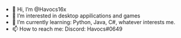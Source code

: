 - 👋 Hi, I’m @Havocs16x
- 👀 I’m interested in desktop appilications and games
- 🌱 I’m currently learning: Python, Java, C#, whatever interests me.
- 📫 How to reach me: Discord: Havocs#0649
